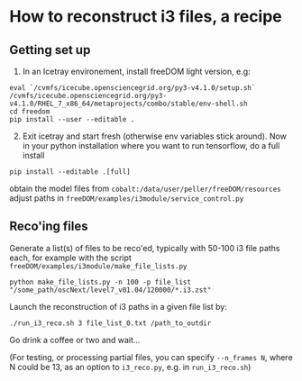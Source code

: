 # How to reconstruct i3 files, a recipe

## Getting set up

1. In an Icetray environement, install freeDOM light version, e.g:
```
eval `/cvmfs/icecube.opensciencegrid.org/py3-v4.1.0/setup.sh`
/cvmfs/icecube.opensciencegrid.org/py3-v4.1.0/RHEL_7_x86_64/metaprojects/combo/stable/env-shell.sh
cd freedom
pip install --user --editable .
```


2. Exit icetray and start fresh (otherwise env variables stick around).
Now in your python installation where you want to run tensorflow, do a full install

```
pip install --editable .[full]
```

obtain the model files from `cobalt:/data/user/peller/freeDOM/resources`
adjust paths in `freeDOM/examples/i3module/service_control.py`

## Reco'ing files

Generate a list(s) of files to be reco'ed, typically with 50-100 i3 file paths each, for example with the script `freeDOM/examples/i3module/make_file_lists.py`
```
python make_file_lists.py -n 100 -p file_list "/some_path/oscNext/level7_v01.04/120000/*.i3.zst"
```

Launch the reconstruction of i3 paths in a given file list by:
```
./run_i3_reco.sh 3 file_list_0.txt /path_to_outdir
```
Go drink a coffee or two and wait...

(For testing, or processing partial files, you can specify `--n_frames N`, where N could be 13, as an option to `i3_reco.py`, e.g. in `run_i3_reco.sh`)
